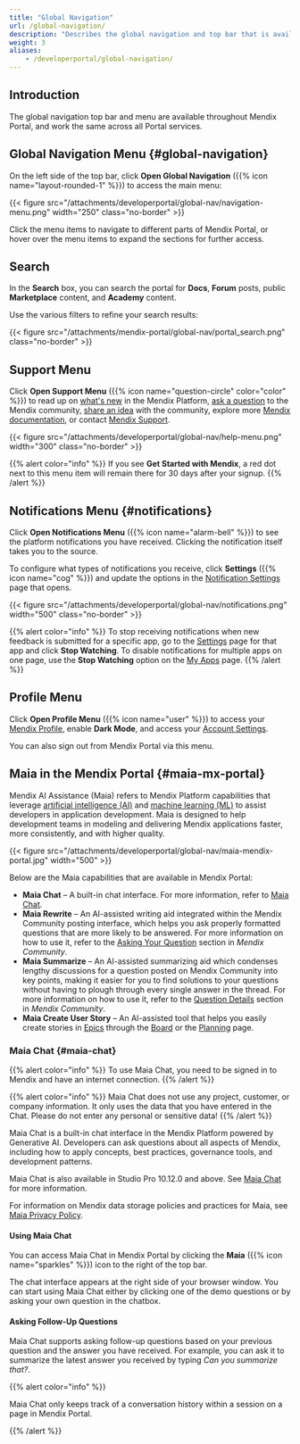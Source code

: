 ```yaml
---
title: "Global Navigation"
url: /global-navigation/
description: "Describes the global navigation and top bar that is available throughout the online Mendix Platform."
weight: 3
aliases: 
    - /developerportal/global-navigation/
---
```


## Introduction

The global navigation top bar and menu are available throughout Mendix Portal, and work the same across all Portal services. 

## Global Navigation Menu {#global-navigation}

On the left side of the top bar, click **Open Global Navigation** ({{% icon name="layout-rounded-1" %}}) to access the main menu:

{{< figure src="/attachments/developerportal/global-nav/navigation-menu.png" width="250" class="no-border" >}}

Click the menu items to navigate to different parts of Mendix Portal, or hover over the menu items to expand the sections for further access.

## Search

In the **Search** box, you can search the portal for **Docs**, **Forum** posts, public **Marketplace** content, and **Academy** content.

Use the various filters to refine your search results:

{{< figure src="/attachments/mendix-portal/global-nav/portal_search.png" class="no-border" >}}

## Support Menu

Click **Open Support Menu** ({{% icon name="question-circle" color="color" %}}) to read up on [what's new](https://www.mendix.com/releases/) in the Mendix Platform, [ask a question](/community-tools/mendix-community/#questions-tab) to the Mendix community, [share an idea](/community-tools/mendix-community/#ideas-tab) with the community, explore more [Mendix documentation](/), or contact [Mendix Support](/support/).

{{< figure src="/attachments/developerportal/global-nav/help-menu.png" width="300" class="no-border" >}}

{{% alert color="info" %}}
If you see **Get Started with Mendix**, a red dot next to this menu item will remain there for 30 days after your signup.
{{% /alert %}}

## Notifications Menu {#notifications}

Click **Open Notifications Menu** ({{% icon name="alarm-bell" %}}) to see the platform notifications you have received. Clicking the notification itself takes you to the source.

To configure what types of notifications you receive, click **Settings** ({{% icon name="cog" %}}) and update the options in the [Notification Settings](/mendix-profile/user-settings/#notifications) page that opens. 

{{< figure src="/attachments/developerportal/global-nav/notifications.png" width="500" class="no-border" >}}

{{% alert color="info" %}}
To stop receiving notifications when new feedback is submitted for a specific app, go to the [Settings](/developerportal/collaborate/general-settings/) page for that app and click **Stop Watching**. To disable notifications for multiple apps on one page, use the **Stop Watching** option on the [My Apps](/developerportal/#my-apps) page.
{{% /alert %}}

## Profile Menu

Click **Open Profile Menu** ({{% icon name="user" %}}) to access your [Mendix Profile](/mendix-profile/), enable **Dark Mode**, and access your [Account Settings](/mendix-profile/user-settings/#settings). 

You can also sign out from Mendix Portal via this menu.

## Maia in the Mendix Portal {#maia-mx-portal}

Mendix AI Assistance (Maia) refers to Mendix Platform capabilities that leverage [artificial intelligence (AI)](https://www.mendix.com/glossary/artificial-intelligence-ai/) and [machine learning (ML)](https://www.mendix.com/glossary/machine-learning/) to assist developers in application development. Maia is designed to help development teams in modeling and delivering Mendix applications faster, more consistently, and with higher quality. 

{{< figure src="/attachments/developerportal/global-nav/maia-mendix-portal.jpg" width="500" >}}

Below are the Maia capabilities that are available in Mendix Portal:

* **Maia Chat**  – A built-in chat interface. For more information, refer to [Maia Chat](#maia-chat).
* **Maia Rewrite** – An AI-assisted writing aid integrated within the Mendix Community posting interface, which helps you ask properly formatted questions that are more likely to be answered. For more information on how to use it, refer to the [Asking Your Question](/community-tools/mendix-community/#asking-question) section in *Mendix Community*.
* **Maia Summarize** – An AI-assisted summarizing aid which condenses lengthy discussions for a question posted on Mendix Community into key points, making it easier for you to find solutions to your questions without having to plough through every single answer in the thread. For more information on how to use it, refer to the [Question Details](/community-tools/mendix-community/#question-details) section in *Mendix Community*.
* **Maia Create User Story** – An AI-assisted tool that helps you easily create stories in [Epics](/developerportal/project-management/epics/) through the [Board](/developerportal/project-management/epics/board/) or the [Planning](/developerportal/project-management/epics/planning/) page.

### Maia Chat {#maia-chat}

{{% alert color="info" %}}
To use Maia Chat, you need to be signed in to Mendix and have an internet connection.
{{% /alert %}}

{{% alert color="info" %}}
Maia Chat does not use any project, customer, or company information. It only uses the data that you have entered in the Chat. Please do not enter any personal or sensitive data!
{{% /alert %}}

Maia Chat is a built-in chat interface in the Mendix Platform powered by Generative AI. Developers can ask questions about all aspects of Mendix, including how to apply concepts, best practices, governance tools, and development patterns.

Maia Chat is also available in Studio Pro 10.12.0 and above. See [Maia Chat](/refguide/maia-chat/) for more information.

For information on Mendix data storage policies and practices for Maia, see [Maia Privacy Policy](https://www.mendix.com/legal/privacy/maia/).

#### Using Maia Chat

You can access Maia Chat in Mendix Portal by clicking the **Maia** ({{% icon name="sparkles" %}}) icon to the right of the top bar.

The chat interface appears at the right side of your browser window. You can start using Maia Chat either by clicking one of the demo questions or by asking your own question in the chatbox. 

#### Asking Follow-Up Questions

Maia Chat supports asking follow-up questions based on your previous question and the answer you have received. For example, you can ask it to summarize the latest answer you received by typing *Can you summarize that?*.

{{% alert color="info" %}}

Maia Chat only keeps track of a conversation history within a session on a page in Mendix Portal.

{{% /alert %}}
